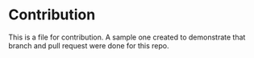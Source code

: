 # Contribution

This is a file for contribution. A sample one created to demonstrate that branch and pull request were done for this repo.

